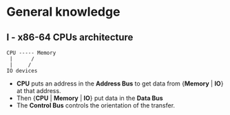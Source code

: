 # General knowledge 

## I - x86-64 CPUs architecture 

```
CPU ----- Memory
 |      / 
 |     /    
IO devices
```

- **CPU** puts an address in the **Address Bus** to get data from {**Memory** | **IO**} at that address. 
- Then {**CPU** | **Memory** | **IO**} put data in the **Data Bus**
- The **Control Bus** controls the orientation of the transfer.

 